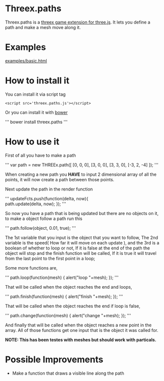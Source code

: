 Threex.paths
============
Threex.paths is a [threex game extension for three.js](http://www.threejsgames.com/extensions/). It lets you define a path and make a mesh move along it.

Examples
========
[examples/basic.html](http://harveybrezinaconniffe.github.io/threex.paths/basic.html)

How to install it
=================
You can install it via script tag

```
<script src='threex.paths.js'></script>
```

Or you can install it with [bower](http://bower.io)

'''
bower install threex.paths
'''

How to use it
=============
First of all you have to make a path

'''
var path = new THREEx.path([ [0, 0, 0], [3, 0, 0], [3, 3, 0], [-3, 2, -4] ]);
'''

When creating a new path you **HAVE** to input 2 dimensional array of all the points, it will now create a path between those points.

Next update the path in the render function

'''
updateFcts.push(function(delta, now){	
	path.update(delta, now);
});
'''

So now you have a path that is being updated but there are no objects on it, to make a object follow a path run this

'''
path.follow(object, 0.01, true);
'''

The 1st variable that you input is the object that you want to follow, The 2nd variable is the speed( How far it will move on each update ), and the 3rd is a boolean of whether to loop or not, If it is false at the end of the path the object will stop and the finish function will be called, If it is true it will travel from the last point to the first point in a loop;

Some more functions are,

'''
path.loop(function(mesh) {
  alert("loop "+mesh);
});
'''

That will be called when the object reaches the end and loops,

'''
path.finish(function(mesh) {
  alert("finish "+mesh);
});
'''

That will be called when the object reaches the	end if loop is false,

'''
path.change(function(mesh) {
  alert("change "+mesh);
});
'''

And finally that will be called when the object reaches a new point in the array.
All of those functions get one input that is the object it was called for.

**NOTE: This has been testes with meshes but should work with particals.**

Possible Improvements
=====================
* Make a function that draws a visible line along the path
